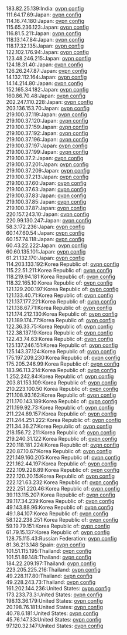 183.82.25.139:India: [ovpn config](vpn/183_82_25_139.ovpn)  
111.64.17.69:Japan: [ovpn config](vpn/111_64_17_69.ovpn)  
114.16.74.180:Japan: [ovpn config](vpn/114_16_74_180.ovpn)  
115.65.236.123:Japan: [ovpn config](vpn/115_65_236_123.ovpn)  
116.81.5.211:Japan: [ovpn config](vpn/116_81_5_211.ovpn)  
118.13.147.84:Japan: [ovpn config](vpn/118_13_147_84.ovpn)  
118.17.32.135:Japan: [ovpn config](vpn/118_17_32_135.ovpn)  
122.102.176.94:Japan: [ovpn config](vpn/122_102_176_94.ovpn)  
123.48.246.215:Japan: [ovpn config](vpn/123_48_246_215.ovpn)  
124.18.31.40:Japan: [ovpn config](vpn/124_18_31_40.ovpn)  
126.26.247.87:Japan: [ovpn config](vpn/126_26_247_87.ovpn)  
14.132.112.164:Japan: [ovpn config](vpn/14_132_112_164.ovpn)  
14.14.214.80:Japan: [ovpn config](vpn/14_14_214_80.ovpn)  
152.165.34.182:Japan: [ovpn config](vpn/152_165_34_182.ovpn)  
160.86.70.48:Japan: [ovpn config](vpn/160_86_70_48.ovpn)  
202.247.110.228:Japan: [ovpn config](vpn/202_247_110_228.ovpn)  
203.136.153.70:Japan: [ovpn config](vpn/203_136_153_70.ovpn)  
219.100.37.119:Japan: [ovpn config](vpn/219_100_37_119.ovpn)  
219.100.37.120:Japan: [ovpn config](vpn/219_100_37_120.ovpn)  
219.100.37.159:Japan: [ovpn config](vpn/219_100_37_159.ovpn)  
219.100.37.192:Japan: [ovpn config](vpn/219_100_37_192.ovpn)  
219.100.37.196:Japan: [ovpn config](vpn/219_100_37_196.ovpn)  
219.100.37.197:Japan: [ovpn config](vpn/219_100_37_197.ovpn)  
219.100.37.199:Japan: [ovpn config](vpn/219_100_37_199.ovpn)  
219.100.37.2:Japan: [ovpn config](vpn/219_100_37_2.ovpn)  
219.100.37.201:Japan: [ovpn config](vpn/219_100_37_201.ovpn)  
219.100.37.209:Japan: [ovpn config](vpn/219_100_37_209.ovpn)  
219.100.37.213:Japan: [ovpn config](vpn/219_100_37_213.ovpn)  
219.100.37.60:Japan: [ovpn config](vpn/219_100_37_60.ovpn)  
219.100.37.63:Japan: [ovpn config](vpn/219_100_37_63.ovpn)  
219.100.37.83:Japan: [ovpn config](vpn/219_100_37_83.ovpn)  
219.100.37.85:Japan: [ovpn config](vpn/219_100_37_85.ovpn)  
219.100.37.87:Japan: [ovpn config](vpn/219_100_37_87.ovpn)  
220.157.243.10:Japan: [ovpn config](vpn/220_157_243_10.ovpn)  
220.99.130.247:Japan: [ovpn config](vpn/220_99_130_247.ovpn)  
58.3.172.236:Japan: [ovpn config](vpn/58_3_172_236.ovpn)  
60.147.60.54:Japan: [ovpn config](vpn/60_147_60_54.ovpn)  
60.157.74.118:Japan: [ovpn config](vpn/60_157_74_118.ovpn)  
60.43.22.222:Japan: [ovpn config](vpn/60_43_22_222.ovpn)  
60.60.135.101:Japan: [ovpn config](vpn/60_60_135_101.ovpn)  
61.21.132.170:Japan: [ovpn config](vpn/61_21_132_170.ovpn)  
114.203.133.192:Korea Republic of: [ovpn config](vpn/114_203_133_192.ovpn)  
115.22.51.211:Korea Republic of: [ovpn config](vpn/115_22_51_211.ovpn)  
118.219.94.181:Korea Republic of: [ovpn config](vpn/118_219_94_181.ovpn)  
118.32.165.10:Korea Republic of: [ovpn config](vpn/118_32_165_10.ovpn)  
121.129.200.197:Korea Republic of: [ovpn config](vpn/121_129_200_197.ovpn)  
121.133.40.71:Korea Republic of: [ovpn config](vpn/121_133_40_71.ovpn)  
121.137.177.221:Korea Republic of: [ovpn config](vpn/121_137_177_221.ovpn)  
121.138.67.71:Korea Republic of: [ovpn config](vpn/121_138_67_71.ovpn)  
121.174.212.130:Korea Republic of: [ovpn config](vpn/121_174_212_130.ovpn)  
121.189.174.77:Korea Republic of: [ovpn config](vpn/121_189_174_77.ovpn)  
122.36.33.75:Korea Republic of: [ovpn config](vpn/122_36_33_75.ovpn)  
122.38.137.19:Korea Republic of: [ovpn config](vpn/122_38_137_19.ovpn)  
122.43.74.63:Korea Republic of: [ovpn config](vpn/122_43_74_63.ovpn)  
125.137.246.151:Korea Republic of: [ovpn config](vpn/125_137_246_151.ovpn)  
125.143.37.124:Korea Republic of: [ovpn config](vpn/125_143_37_124.ovpn)  
175.197.209.230:Korea Republic of: [ovpn config](vpn/175_197_209_230.ovpn)  
175.205.246.99:Korea Republic of: [ovpn config](vpn/175_205_246_99.ovpn)  
183.96.113.214:Korea Republic of: [ovpn config](vpn/183_96_113_214.ovpn)  
1.252.242.84:Korea Republic of: [ovpn config](vpn/1_252_242_84.ovpn)  
203.81.153.109:Korea Republic of: [ovpn config](vpn/203_81_153_109.ovpn)  
210.223.100.50:Korea Republic of: [ovpn config](vpn/210_223_100_50.ovpn)  
211.108.93.162:Korea Republic of: [ovpn config](vpn/211_108_93_162.ovpn)  
211.170.143.189:Korea Republic of: [ovpn config](vpn/211_170_143_189.ovpn)  
211.199.92.73:Korea Republic of: [ovpn config](vpn/211_199_92_73.ovpn)  
211.224.69.157:Korea Republic of: [ovpn config](vpn/211_224_69_157.ovpn)  
211.244.251.222:Korea Republic of: [ovpn config](vpn/211_244_251_222.ovpn)  
211.34.36.27:Korea Republic of: [ovpn config](vpn/211_34_36_27.ovpn)  
218.156.72.211:Korea Republic of: [ovpn config](vpn/218_156_72_211.ovpn)  
219.240.31.122:Korea Republic of: [ovpn config](vpn/219_240_31_122.ovpn)  
220.118.181.224:Korea Republic of: [ovpn config](vpn/220_118_181_224.ovpn)  
220.87.10.67:Korea Republic of: [ovpn config](vpn/220_87_10_67.ovpn)  
221.149.160.205:Korea Republic of: [ovpn config](vpn/221_149_160_205.ovpn)  
221.162.44.197:Korea Republic of: [ovpn config](vpn/221_162_44_197.ovpn)  
222.109.228.89:Korea Republic of: [ovpn config](vpn/222_109_228_89.ovpn)  
222.120.20.15:Korea Republic of: [ovpn config](vpn/222_120_20_15.ovpn)  
222.121.63.232:Korea Republic of: [ovpn config](vpn/222_121_63_232.ovpn)  
222.251.220.46:Korea Republic of: [ovpn config](vpn/222_251_220_46.ovpn)  
39.113.115.207:Korea Republic of: [ovpn config](vpn/39_113_115_207.ovpn)  
39.117.34.239:Korea Republic of: [ovpn config](vpn/39_117_34_239.ovpn)  
49.143.88.96:Korea Republic of: [ovpn config](vpn/49_143_88_96.ovpn)  
49.1.84.107:Korea Republic of: [ovpn config](vpn/49_1_84_107.ovpn)  
58.122.238.251:Korea Republic of: [ovpn config](vpn/58_122_238_251.ovpn)  
59.19.79.151:Korea Republic of: [ovpn config](vpn/59_19_79_151.ovpn)  
61.79.15.137:Korea Republic of: [ovpn config](vpn/61_79_15_137.ovpn)  
128.75.115.43:Russian Federation: [ovpn config](vpn/128_75_115_43.ovpn)  
81.36.213.148:Spain: [ovpn config](vpn/81_36_213_148.ovpn)  
101.51.115.195:Thailand: [ovpn config](vpn/101_51_115_195.ovpn)  
101.51.89.148:Thailand: [ovpn config](vpn/101_51_89_148.ovpn)  
184.22.209.197:Thailand: [ovpn config](vpn/184_22_209_197.ovpn)  
223.205.225.216:Thailand: [ovpn config](vpn/223_205_225_216.ovpn)  
49.228.117.80:Thailand: [ovpn config](vpn/49_228_117_80.ovpn)  
49.228.243.73:Thailand: [ovpn config](vpn/49_228_243_73.ovpn)  
161.202.144.236:United States: [ovpn config](vpn/161_202_144_236.ovpn)  
173.233.73.3:United States: [ovpn config](vpn/173_233_73_3.ovpn)  
198.13.36.179:United States: [ovpn config](vpn/198_13_36_179.ovpn)  
20.198.76.181:United States: [ovpn config](vpn/20_198_76_181.ovpn)  
40.78.6.181:United States: [ovpn config](vpn/40_78_6_181.ovpn)  
45.76.147.33:United States: [ovpn config](vpn/45_76_147_33.ovpn)  
97.120.32.147:United States: [ovpn config](vpn/97_120_32_147.ovpn)  
